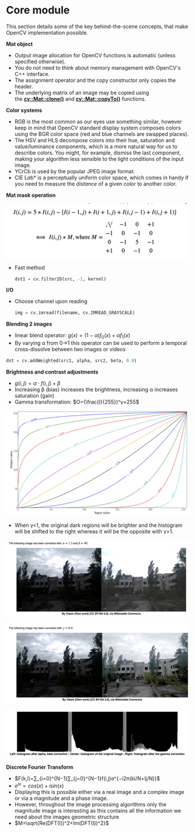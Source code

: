 # Core module

This section details some of the key behind-the-scene concepts, that make OpenCV implementation possible.

**Mat object**

- Output image allocation for OpenCV functions is automatic (unless specified otherwise).
- You do not need to think about memory management with OpenCV's C++ interface.
- The assignment operator and the copy constructor only copies the header.
- The underlying matrix of an image may be copied using the [**cv::Mat::clone()**](https://docs.opencv.org/4.5.0/d3/d63/classcv_1_1Mat.html#adff2ea98da45eae0833e73582dd4a660) and [**cv::Mat::copyTo()**](https://docs.opencv.org/4.5.0/d3/d63/classcv_1_1Mat.html#a33fd5d125b4c302b0c9aa86980791a77) functions.

**Color systems**

- RGB is the most common as our eyes use something similar, however keep in mind that OpenCV standard display system composes colors using the BGR color space (red and blue channels are swapped places).
- The HSV and HLS decompose colors into their hue, saturation and value/luminance components, which is a more natural way for us to describe colors. You might, for example, dismiss the last component, making your algorithm less sensible to the light conditions of the input image.
- YCrCb is used by the popular JPEG image format.
- CIE L*a*b* is a perceptually uniform color space, which comes in handy if you need to measure the *distance* of a given color to another color.

**Mat mask operation**

![Screenshot 2021-09-09 at 21.34.03.png](./Screenshot_2021-09-09_at_21.34.03.png)

- Fast method
    
    ```python
    dst1 = cv.filter2D(src, -1, kernel)
    ```
    

**I/O**

- Choose channel upon reading
    
    ```python
    img = cv.imread(filename, cv.IMREAD_GRAYSCALE)
    ```
    

**Blending 2 images**

- linear blend operator: $g(x)=(1−α)f_0(x)+αf_1(x)$
- By varying α from 0→1 this operator can be used to perform a temporal cross-dissolve between two images or videos

```python
dst = cv.addWeighted(src1, alpha, src2, beta, 0.0)
```

**Brightness and contrast adjustments**

- $g(i,j)=α⋅f(i,j)+β$
- Increasing β (bias) increases the brightness, increasing α increases saturation (gain)
- Gamma transformation: $O=(\frac{I}{255})^γ×255$

![Screenshot 2021-09-09 at 21.54.52.png](./Screenshot_2021-09-09_at_21.54.52.png)

- When γ<1, the original dark regions will be brighter and the histogram will be shifted to the right whereas it will be the opposite with γ>1.

![Screenshot 2021-09-09 at 21.55.58.png](./Screenshot_2021-09-09_at_21.55.58.png)

![Screenshot 2021-09-09 at 21.55.53.png](./Screenshot_2021-09-09_at_21.55.53.png)

![Screenshot 2021-09-09 at 21.56.11.png](./Screenshot_2021-09-09_at_21.56.11.png)

**Discrete Fourier Transform**

- $F(k,l)=∑_{i=0}^{N−1}∑_{j=0}^{N−1}f(i,j)e^{−i2π(ki/N+lj/N)}$
- $e^{ix}=cos(x)+isin(x)$
- Displaying this is possible either via a real image and a complex image or via a magnitude and a phase image.
- However, throughout the image processing algorithms only the magnitude image is interesting as this contains all the information we need about the images geometric structure
- $M=\sqrt{Re(DFT(I))^2+Im(DFT(I))^2}$